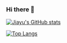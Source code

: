 ### Hi there 👋

[![Jiayu's GitHub stats](https://github-readme-stats.vercel.app/api?username=LiangJy123&count_private=true&show_icons=true&include_all_commits=true)](https://github.com/anuraghazra/github-readme-stats)

[![Top Langs](https://github-readme-stats.vercel.app/api/top-langs/?username=LiangJy123&layout=compact&card_width=445)](https://github.com/anuraghazra/github-readme-stats)
